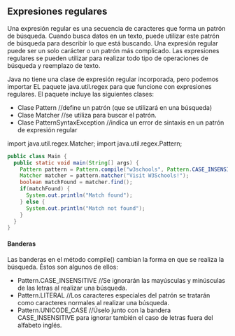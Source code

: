 ## Expresiones regulares

Una expresión regular es una secuencia de caracteres que forma un patrón de búsqueda. 
Cuando busca datos en un texto, puede utilizar este patrón de búsqueda para describir lo que está buscando.
Una expresión regular puede ser un solo carácter o un patrón más complicado.
Las expresiones regulares se pueden utilizar para realizar todo tipo de operaciones de búsqueda y reemplazo de texto.

 Java no tiene una clase de expresión regular incorporada, pero podemos importar 
 EL paquete java.util.regex para que funcione con expresiones regulares. 
 El paquete incluye las siguientes clases:

- Clase Pattern                 //define un patrón (que se utilizará en una búsqueda)
- Clase Matcher                 //se utiliza para buscar el patrón.
- Clase PatternSyntaxException  //indica un error de sintaxis en un patrón de expresión regular

import java.util.regex.Matcher;
import java.util.regex.Pattern;

```java
public class Main {
  public static void main(String[] args) {
    Pattern pattern = Pattern.compile("w3schools", Pattern.CASE_INSENSITIVE);
    Matcher matcher = pattern.matcher("Visit W3Schools!");
    boolean matchFound = matcher.find();
    if(matchFound) {
      System.out.println("Match found");
    } else {
      System.out.println("Match not found");
    }
  }
}
```

#### Banderas
Las banderas en el método compile() cambian la forma en que se realiza la búsqueda. Éstos son algunos de ellos:

- Pattern.CASE_INSENSITIVE  //Se ignorarán las mayúsculas y minúsculas de las letras al realizar una búsqueda.
- Pattern.LITERAL           //Los caracteres especiales del patrón se tratarán como caracteres normales al realizar una búsqueda.
- Pattern.UNICODE_CASE      //Úselo junto con la bandera CASE_INSENSITIVE para ignorar también el caso de letras fuera del alfabeto inglés.
